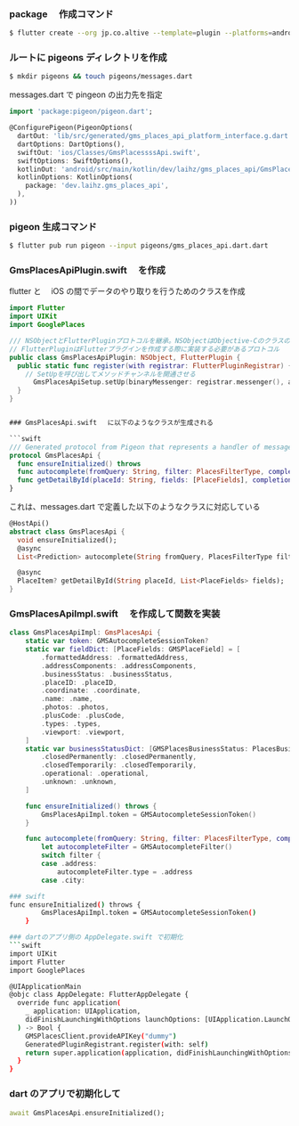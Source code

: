 ### package 　作成コマンド

```sh
$ flutter create --org jp.co.altive --template=plugin --platforms=android,ios camera --project-name camera
```

### ルートに pigeons ディレクトリを作成

```sh
$ mkdir pigeons && touch pigeons/messages.dart
```

messages.dart で pingeon の出力先を指定

```dart
import 'package:pigeon/pigeon.dart';

@ConfigurePigeon(PigeonOptions(
  dartOut: 'lib/src/generated/gms_places_api_platform_interface.g.dart',
  dartOptions: DartOptions(),
  swiftOut: 'ios/Classes/GmsPlacessssApi.swift',
  swiftOptions: SwiftOptions(),
  kotlinOut: 'android/src/main/kotlin/dev/laihz/gms_places_api/GmsPlacesApi.kt',
  kotlinOptions: KotlinOptions(
    package: 'dev.laihz.gms_places_api',
  ),
))
```

### pigeon 生成コマンド

```sh
$ flutter pub run pigeon --input pigeons/gms_places_api.dart.dart
```

### GmsPlacesApiPlugin.swift 　を作成

flutter と　 iOS の間でデータのやり取りを行うためのクラスを作成

```swift
import Flutter
import UIKit
import GooglePlaces

/// NSObjectとFlutterPluginプロトコルを継承。NSObjectはObjective-Cのクラスの基底クラスであり、
// FlutterPluginはFlutterプラグインを作成する際に実装する必要があるプロトコル
public class GmsPlacesApiPlugin: NSObject, FlutterPlugin {
  public static func register(with registrar: FlutterPluginRegistrar) {
    // SetUpを呼び出してメソッドチャンネルを開通させる
      GmsPlacesApiSetup.setUp(binaryMessenger: registrar.messenger(), api: GmsPlacesApiImpl())
  }
}

```

````swift

### GmsPlacesApi.swift 　に以下のようなクラスが生成される

```swift
/// Generated protocol from Pigeon that represents a handler of messages from Flutter.
protocol GmsPlacesApi {
  func ensureInitialized() throws
  func autocomplete(fromQuery: String, filter: PlacesFilterType, completion: @escaping (Result<[Prediction], Error>) -> Void)
  func getDetailById(placeId: String, fields: [PlaceFields], completion: @escaping (Result<PlaceItem?, Error>) -> Void)
}
````

これは、messages.dart で定義した以下のようなクラスに対応している

```dart
@HostApi()
abstract class GmsPlacesApi {
  void ensureInitialized();
  @async
  List<Prediction> autocomplete(String fromQuery, PlacesFilterType filter);

  @async
  PlaceItem? getDetailById(String placeId, List<PlaceFields> fields);
}
```

### GmsPlacesApiImpl.swift 　を作成して関数を実装

```swift
class GmsPlacesApiImpl: GmsPlacesApi {
    static var token: GMSAutocompleteSessionToken?
    static var fieldDict: [PlaceFields: GMSPlaceField] = [
        .formattedAddress: .formattedAddress,
        .addressComponents: .addressComponents,
        .businessStatus: .businessStatus,
        .placeID: .placeID,
        .coordinate: .coordinate,
        .name: .name,
        .photos: .photos,
        .plusCode: .plusCode,
        .types: .types,
        .viewport: .viewport,
    ]
    static var businessStatusDict: [GMSPlacesBusinessStatus: PlacesBusinessStatus] = [
        .closedPermanently: .closedPermanently,
        .closedTemporarily: .closedTemporarily,
        .operational: .operational,
        .unknown: .unknown,
    ]

    func ensureInitialized() throws {
        GmsPlacesApiImpl.token = GMSAutocompleteSessionToken()
    }

    func autocomplete(fromQuery: String, filter: PlacesFilterType, completion: @escaping (Result<[Prediction], Error>) -> Void) {
        let autocompleteFilter = GMSAutocompleteFilter()
        switch filter {
        case .address:
            autocompleteFilter.type = .address
        case .city:
```

````sh
### swift
func ensureInitialized() throws {
        GmsPlacesApiImpl.token = GMSAutocompleteSessionToken()
    }

### dartのアプリ側の AppDelegate.swift で初期化
```swift
import UIKit
import Flutter
import GooglePlaces

@UIApplicationMain
@objc class AppDelegate: FlutterAppDelegate {
  override func application(
    _ application: UIApplication,
    didFinishLaunchingWithOptions launchOptions: [UIApplication.LaunchOptionsKey: Any]?
  ) -> Bool {
    GMSPlacesClient.provideAPIKey("dummy")
    GeneratedPluginRegistrant.register(with: self)
    return super.application(application, didFinishLaunchingWithOptions: launchOptions)
  }
}
````

### dart のアプリで初期化して

```dart
await GmsPlacesApi.ensureInitialized();
```

